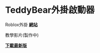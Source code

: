 # TeddyBear外掛啟動器
Roblox外掛
**[網站](https://bearshenmin.github.io/)**

教學影片(製作中)

**[下載最新版](https://github.com/Bearshenmin/TeddyBear_Luncher/releases)**